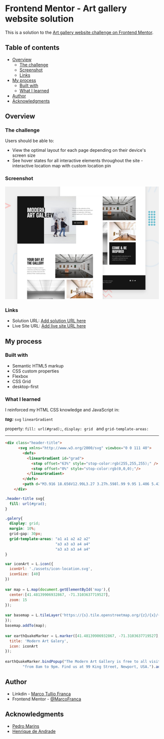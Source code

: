 # Frontend Mentor - Art gallery website solution

This is a solution to the [Art gallery website challenge on Frontend Mentor](https://www.frontendmentor.io/challenges/art-gallery-website-yVdrZlxyA). 

## Table of contents

- [Overview](#overview)
  - [The challenge](#the-challenge)
  - [Screenshot](#screenshot)
  - [Links](#links)
- [My process](#my-process)
  - [Built with](#built-with)
  - [What I learned](#what-i-learned)
- [Author](#author)
- [Acknowledgments](#acknowledgments)

## Overview

### The challenge

Users should be able to:

- View the optimal layout for each page depending on their device's screen size
- See hover states for all interactive elements throughout the site
-interactive location map with custom location pin

### Screenshot

![Design preview for the Art gallery website coding challenge](assets/README/preview.jpg)

### Links

- Solution URL: [Add solution URL here](https://github.com/MarcoFranca/Art-gallery-website)
- Live Site URL: [Add live site URL here](https://marcofranca.github.io/Art-gallery-website/)

## My process

### Built with

- Semantic HTML5 markup
- CSS custom properties
- Flexbox
- CSS Grid
- desktop-first

### What I learned

I reinforced my HTML CSS knowledge and JavaScript in:  

_**tag:**_ `svg` `linearGradient`

property: `fill: url(#grad);`, `display: grid ` and `grid-template-areas:`



---
```html
<div class="header-title">
      <svg xmlns="http://www.w3.org/2000/svg" viewbox="0 0 111 40">
        <defs>
          <linearGradient id="grad">
            <stop offset="63%" style="stop-color:rgb(255,255,255);" />
            <stop offset="0%" style="stop-color:rgb(0,0,0);"/>
          </linearGradient>
        </defs>
        <path d="M3.916 18.656V12.99L3.27 3.27h.598l.99 9.95 1.406 5.436h3.708l1.428-5.435.968-9.95h.621l-.668 9.72v5.665h3.455V.23H10.25L8.706 7.21l-.276 8.406H7.83l-.3-8.407L6.012.23H.462v18.426h3.455Zm18.61.23c1.689 0 2.902-.356 3.64-1.07.736-.714 1.135-1.9 1.197-3.559.061-1.505.092-3.105.092-4.802 0-1.697-.03-3.313-.092-4.848-.062-1.643-.46-2.822-1.198-3.536C25.428.357 24.215 0 22.525 0c-1.688 0-2.913.357-3.673 1.071-.76.714-1.155 1.893-1.186 3.536a237.22 237.22 0 0 0-.046 4.825v.365c.002  1.576.018 3.063.046 4.46.03 1.659.426 2.845 1.186 3.559s1.985 1.07 3.674 1.07Zm0-2.81c-.906  0-1.374-.39-1.405-1.174-.03-.783-.054-1.643-.07-2.58a176.449 176.449 0 0 1  0-5.78c.016-.937.04-1.797.07-2.58.03-.768.499-1.152 1.405-1.152.89 0 1.351.384 1.382 1.152.03.783.057  1.643.08 2.58a117.65 117.65 0 0 1 0 5.78c-.023.937-.05 1.797-.08 2.58-.03.783-.491 1.175-1.382 1.175Zm11.447  2.58c1.735 0 2.987-.368 3.754-1.105.768-.737 1.167-1.95 1.198-3.64.03-1.074.05-2.091.058-3.051.007-.96.007-1.92  0-2.88-.008-.959-.027-1.968-.058-3.028-.03-1.689-.43-2.898-1.198-3.628C36.96.595 35.708.23  33.973.23h-4.675v18.426h4.675Zm0-3.04h-1.22V3.271h1.22c.967 0 1.467.422 1.497 1.266.092 3.256.092 6.519 0  9.79-.03.86-.53 1.29-1.497 1.29Zm14.81  3.04v-3.04H44.27v-4.814h4.284v-3.04h-4.284V3.271h4.514V.23h-7.97v18.425h7.97Zm4.837 0v-6.218h.783l1.75 6.218h3.663l-2.165-6.794a3.199 3.199 0 0 0 1.405-1.463c.307-.637.476-1.455.506-2.453.016-.43.027-.806.035-1.128.008-.323.008-.645 0-.968a96.42 96.42 0 0 0-.035-1.128c-.061-1.597-.472-2.745-1.232-3.444C57.57.58 56.33.23 54.61.23h-4.445v18.426h3.455Zm.99-9.259h-.99V3.271h.99c.952 0 1.451.422 1.497 1.266a28.055 28.055 0 0 1 0 3.594c-.046.844-.545 1.266-1.497 1.266Zm9.927 9.26-.299-7.072-.599-8.337h.645l.944 9.374 1.382 6.034h5.252V.23h-3.34l.276 7.9.645 7.486h-.598l-1.267-9.512L66.196.23h-4.998v18.426h3.34ZM3.547 39.77l.392-3.847H6.61l.392 3.847h3.547L7.992 21.344H2.557L0 39.77h3.547Zm2.74-6.887H4.262l.415-4.077.276-4.422h.645l.276 4.422.415 4.077Zm9.099 6.887v-6.22h.783l1.75 6.22h3.663l-2.165-6.795a3.199 3.199 0 0 0 1.404-1.463c.308-.637.477-1.454.507-2.452.016-.43.027-.807.035-1.13.007-.322.007-.644 0-.966-.008-.323-.02-.7-.035-1.13-.061-1.596-.472-2.744-1.232-3.442-.76-.7-2-1.048-3.72-1.048h-4.445V39.77h3.455Zm.99-9.26h-.99v-6.126h.99c.952 0 1.451.422 1.497 1.267a28.055 28.055 0 0 1 0 3.593c-.046.844-.545 1.267-1.497 1.267Zm12.553 9.26V24.384h2.948v-3.04h-9.374v3.04h2.971V39.77h3.455Zm14.326.23c1.643 0 2.841-.357 3.593-1.071.753-.714 1.167-1.9 1.244-3.559.03-.706.05-1.474.058-2.303.007-.829-.004-1.597-.035-2.303h-4.63v2.994h1.267a16.197 16.197 0 0 1 0 2.257c-.03.384-.176.676-.437.876-.261.2-.614.299-1.06.299-.89 0-1.359-.392-1.405-1.175a90.954 90.954 0 0 1-.126-3.535 107.71 107.71 0 0 1 0-3.858c.023-1.29.065-2.472.126-3.547.046-.768.515-1.152 1.405-1.152.845 0 1.29.384 1.336 1.152.03.43.046.96.046 1.59 0 .629-.015 1.158-.046 1.588h3.455c.03-.353.046-.775.046-1.266 0-.492-.015-.914-.046-1.267-.107-1.643-.53-2.822-1.267-3.536-.737-.714-1.911-1.07-3.524-1.07-1.136 0-2.053.157-2.752.471a3.032 3.032 0 0 0-1.543 1.532c-.33.706-.519 1.643-.565 2.81-.015.614-.03 1.328-.046 2.142a135.078 135.078 0 0 0 0 5.102c.016.821.031 1.555.046 2.2.046 1.105.23 1.996.553 2.671a3.01 3.01 0 0 0 1.532 1.486c.699.315 1.624.472 2.775.472Zm9.375-.23.391-3.847h2.672l.391 3.847h3.547l-2.556-18.426h-5.436L49.083 39.77h3.547Zm2.74-6.887h-2.026l.414-4.077.277-4.422h.644l.277 4.422.414 4.077Zm13.636 6.887v-3.04h-4.538V21.343h-3.455V39.77h7.993Zm9.374 0v-3.04h-4.537V21.343h-3.455V39.77h7.992Zm9.351 0v-3.04h-4.514v-4.814H87.5v-3.04h-4.284v-4.492h4.514v-3.04h-7.969V39.77h7.97Zm4.837 0v-6.22h.783l1.75 6.22h3.663l-2.165-6.795a3.199 3.199 0 0 0 1.405-1.463c.307-.637.476-1.454.507-2.452.015-.43.026-.807.034-1.13.008-.322.008-.644 0-.966a96.42 96.42 0 0 0-.034-1.13c-.062-1.596-.473-2.744-1.233-3.442-.76-.7-2-1.048-3.72-1.048h-4.445V39.77h3.455Zm.99-9.26h-.99v-6.126h.99c.953 0 1.452.422 1.498 1.267a28.055 28.055 0 0 1 0 3.593c-.046.844-.545 1.267-1.497 1.267Zm13.037 9.26v-4.4l.253-1.06 3.202-12.966h-3.524l-.99 4.468-.346 5.413h-.645l-.345-5.413-.99-4.468h-3.525l3.202 12.99.253 1.036v4.4h3.455Z" fill=""/></svg>
    </div>
```

```css
.header-title svg{
  fill: url(#grad);
}
```

```css
.galery{
  display: grid;
  margin: 10%;
  grid-gap: 30px;
  grid-template-areas: "a1 a1 a2 a2 a2"
                       "a3 a3 a3 a4 a4"
                       "a3 a3 a3 a4 a4"
}
```

```javascript
var iconArt = L.icon({
  iconUrl: './assets/icon-location.svg',
  iconSize: [40]
})

var map = L.map(document.getElementById('map'),{
  center:[41.48139906932867, -71.3103637719527],
  zoom: 15
});

var basemap = L.tileLayer('https://{s}.tile.openstreetmap.org/{z}/{x}/{y}.png', {
});
basemap.addTo(map);

var earthQuakeMarker = L.marker([41.48139906932867, -71.3103637719527],{
  title: 'Modern Art Galery',
  icon: iconArt
});

earthQuakeMarker.bindPopup("The Modern Art Gallery is free to all visitors and open seven days a week\n" +
        "from 8am to 9pm. Find us at 99 King Street, Newport, USA.").addTo(map)
```

## Author
- Linkdin - [Marco Tullio Franca](https://www.linkedin.com/in/marco-franca/)
- Frontend Mentor - [@MarcoFranca](https://www.frontendmentor.io/profile/MarcoFranca)

## Acknowledgments
- [Pedro Marins](https://www.linkedin.com/in/pedromarins/)
- [Henrique de Andrade](https://www.linkedin.com/in/henrique-de-andrade/)
